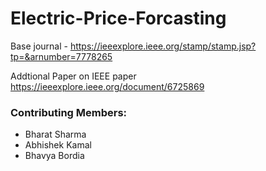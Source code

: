 # Electric-Price-Forcasting

Base journal  -  https://ieeexplore.ieee.org/stamp/stamp.jsp?tp=&arnumber=7778265

Addtional Paper on IEEE paper https://ieeexplore.ieee.org/document/6725869


### Contributing Members:

- Bharat Sharma
- Abhishek Kamal
- Bhavya Bordia
